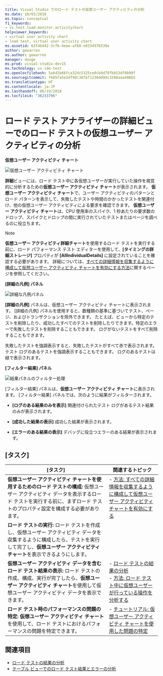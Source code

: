 ```yaml
---
title: Visual Studio でのロード テストの仮想ユーザー アクティビティの分析
ms.date: 10/03/2016
ms.topic: conceptual
f1_keywords:
- vs.test.load.monitor.activitychart
helpviewer_keywords:
- virtual user activity chart
- load test, virtual user activity chart
ms.assetid: 63f4bd42-3cfb-4eee-af68-e8334976539e
author: gewarren
ms.author: gewarren
manager: douge
ms.prod: visual-studio-dev15
ms.technology: vs-ide-test
ms.openlocfilehash: 5ab42b66fca32dc5325ce0cb4d78fbb53df8b90f
ms.sourcegitcommit: f685fa5e2df9dc307bf1230dd9dc3288aaa408b5
ms.translationtype: HT
ms.contentlocale: ja-JP
ms.lasthandoff: 06/19/2018
ms.locfileid: "36233796"
---
```

# <a name="analyzing-load-test-virtual-user-activity-in-the-details-view-of-the-load-test-analyzer"></a>ロード テスト アナライザーの詳細ビューでのロード テストの仮想ユーザー アクティビティの分析

**仮想ユーザー アクティビティ チャート**

 ![仮想ユーザー アクティビティ チャート](../test/media/virtual_actchart.png)

 **詳細**ビューには、ロード テスト中に各仮想ユーザーが実行していた操作を視覚的に分析するための**仮想ユーザー アクティビティ チャート**が表示されます。 **仮想ユーザー アクティビティ チャート**で、ユーザー アクティビティのパターンとロード パターンを表示して、失敗したテストや時間のかかったテストを関連付け、他の仮想ユーザー アクティビティによる要求を確認できます。 **仮想ユーザー アクティビティ チャート**は、CPU 使用率のスパイク、1 秒あたりの要求数のドロップ、スパイクとドロップの間に実行されていたテストまたはページを調べるのに役立ちます。

> [!NOTE]
> **仮想ユーザー アクティビティ詳細チャート**を使用するロード テストを実行する前に、ロード パフォーマンス テスト エディターを使用して、**[タイミングの詳細ストレージ]** プロパティが **[AllIndividualDetails]** に設定されていることを確認する必要があります。 詳細については、[すべての詳細情報を収集するように構成して仮想ユーザー アクティビティ チャートを有効にする方法](../test/how-to-configure-load-tests-to-collect-full-details.md)に関するページを参照してください。

 **[詳細の凡例] パネル**

 ![詳細な凡例パネル](../test/media/ltest_detailslegend.png)

 **[詳細の凡例]** パネルは、仮想ユーザー アクティビティ チャートに表示されます。 [詳細の凡例] パネルを使用すると、数種類の基準に基づいてテスト、ページ、およびトランザクションを除外できます。 たとえば、ビューから特定のテストを削除したり、成功したすべてのテストを削除したりできます。特定のエラーで失敗したテストを削除することもできます。 ログがないテストをすべて削除することもできます。

 失敗したテストを強調表示すると、失敗したテストがすべて赤で表示されます。 テスト ログのあるテストを強調表示することもできます。 ログのあるテストは緑で表示されます。

 **[フィルター結果] パネル**

 ![結果パネルのフィルター処理](../test/media/ltest_filterresults.png)

 [フィルター結果] パネルは、**仮想ユーザー アクティビティ チャート**に表示されます。 [フィルター結果] パネルでは、次のように結果がフィルターされます。

-   **[ログのある結果のみを表示]** 関連付けられたテスト ログがあるテスト結果のみが表示されます。

-   **[成功した結果の表示]** 成功した結果が表示されます。

-   **[エラーのある結果の表示]** デバッグに役立つエラーのある結果が表示されます。

## <a name="tasks"></a>[タスク]

|[タスク]|関連するトピック|
|-----------|-----------------------|
|**仮想ユーザー アクティビティ チャートを使用するためのロード テストの構成:** 仮想ユーザー アクティビティ データを表示するロード テストを実行する前に、まずロード テストのプロパティ設定を構成する必要があります。|-   [方法: すべての詳細情報を収集するように構成して仮想ユーザー アクティビティ チャートを有効にする](../test/how-to-configure-load-tests-to-collect-full-details.md)|
|**ロード テストの実行:** ロード テストを作成し、仮想ユーザー アクティビティ データを収集するように構成したら、テストを実行して完了し、**仮想ユーザー アクティビティ チャート**を表示できるようにします。||
|**仮想ユーザー アクティビティ データを含むロード テスト結果の表示:** ロード テストの作成、構成、実行が完了したら、**仮想ユーザー アクティビティ チャート**を使用して仮想ユーザー アクティビティ データを表示できます。|-   [ロード テストの結果の分析](../test/analyze-load-test-results-using-the-load-test-analyzer.md)<br />-   [方法: ロード テスト中に仮想ユーザーが行っている操作を分析する](../test/how-to-analyze-virtual-user-activity-during-a-load-test.md)|
|**ロード テスト時のパフォーマンスの問題の特定:** **仮想ユーザー アクティビティ チャート**を使用して、ロード テストにおけるパフォーマンスの問題を特定できます。|-   [チュートリアル: 仮想ユーザー アクティビティ チャートを使用した問題の特定](../test/walkthrough-use-the-virtual-user-activity-chart-to-isolate-issues.md)|

## <a name="see-also"></a>関連項目

- [ロード テストの結果の分析](../test/analyze-load-test-results-using-the-load-test-analyzer.md)
- [テーブル ビューでのロード テスト結果とエラーの分析](../test/analyze-load-test-results-and-errors-in-the-tables-view.md)